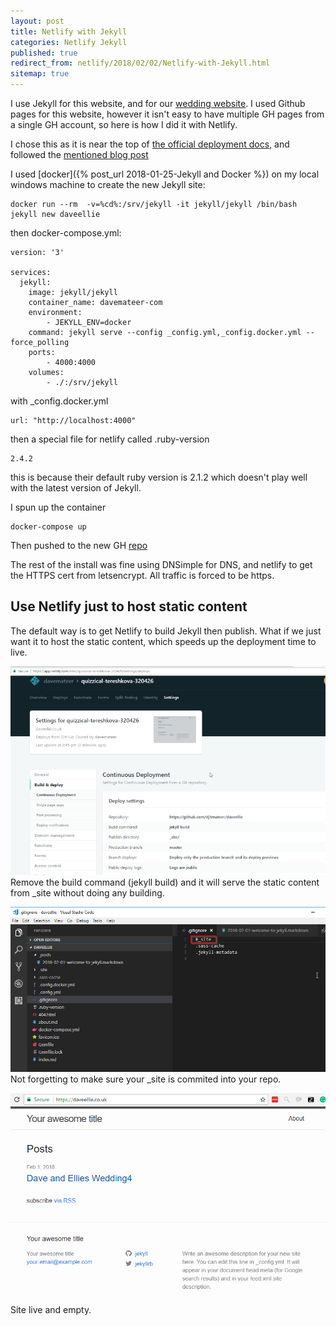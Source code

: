 ```yaml
---
layout: post
title: Netlify with Jekyll
categories: Netlify Jekyll
published: true 
redirect_from: netlify/2018/02/02/Netlify-with-Jekyll.html 
sitemap: true
---
```

I use Jekyll for this website, and for our [wedding website](https://web.archive.org/web/20180901013553/https://daveellie.co.uk/). I used Github pages for this website, however it isn't easy to have multiple GH pages from a single GH account, so here is how I did it with Netlify.

I chose this as it is near the top of [the official deployment docs](https://jekyllrb.com/docs/deployment-methods/#netlify), and followed the [mentioned blog post](https://www.netlify.com/blog/2015/10/28/a-step-by-step-guide-jekyll-3.0-on-netlify/)

I used [docker]({% post_url 2018-01-25-Jekyll and Docker %}) on my local windows machine to create the new Jekyll site:

```
docker run --rm  -v=%cd%:/srv/jekyll -it jekyll/jekyll /bin/bash
jekyll new daveellie
```
then docker-compose.yml:

```
version: '3'

services:
  jekyll: 
    image: jekyll/jekyll
    container_name: davemateer-com
    environment:
        - JEKYLL_ENV=docker
    command: jekyll serve --config _config.yml,_config.docker.yml --force_polling 
    ports:
        - 4000:4000
    volumes:
        - ./:/srv/jekyll
```
with _config.docker.yml
```
url: "http://localhost:4000"
```
then a special file for netlify called .ruby-version
```
2.4.2
```
this is because their default ruby version is 2.1.2 which doesn't play well with the latest version of Jekyll.

I spun up the container
```
docker-compose up
```
Then pushed to the new GH [repo](https://github.com/djhmateer/daveellie)

The rest of the install was fine using DNSimple for DNS, and netlify to get the HTTPS cert from letsencrypt. All traffic is forced to be https.

## Use Netlify just to host static content
The default way is to get Netlify to build Jekyll then publish. What if we just want it to host the static content, which speeds up the deployment time to live.

![ps](/assets/2018-02-02/net.png)
Remove the build command (jekyll build) and it will serve the static content from _site without doing any building.

![ps](/assets/2018-02-02/vsc.png)
Not forgetting to make sure your _site is commited into your repo.


![ps](/assets/2018-02-02/screen.png)
Site live and empty.